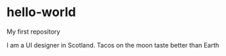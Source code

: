 # hello-world
My first repository

I am a UI designer in Scotland. Tacos on the moon taste better than Earth
